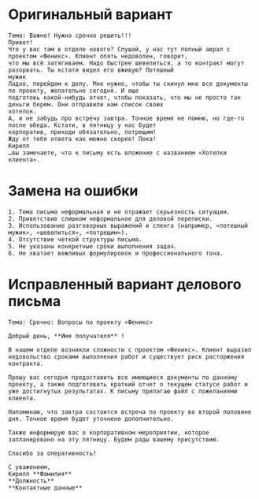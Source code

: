 # Оригинальный вариант 

    Тема: Важно! Нужно срочно решить!!!
    Привет!
    Что у вас там в отделе нового? Слушай, у нас тут полный аврал с проектом «Феникс». Клиент опять недоволен, говорит,
    что мы всё затягиваем. Надо быстрее шевелиться, а то контракт могут разорвать. Ты кстати видел его вживую? Потешный
    мужик
    Ладно, перейдем к делу. Мне нужно, чтобы ты скинул мне все документы по проекту, желательно сегодня. И еще
    подготовь какой-нибудь отчет, чтобы показать, что мы не просто так деньги берем. Они отправили нам список своих
    хотелок.
    А, и не забудь про встречу завтра. Точное время не помню, но где-то после обеда. Кстати, в пятницу у нас будет
    корпоратив, приходи обязательно, потрещим!
    Жду от тебя ответа как можно скорее! Пока!
    Кирилл
    …вы замечаете, что к письму есть вложение с названием «Хотелки клиента».

# Замена на ошибки

    1. Тема письма неформальная и не отражает серьезность ситуации.
    2. Приветствие слишком неформальное для деловой переписки.
    3. Использование разговорных выражений и сленга (например, «потешный мужик», «шевелиться», «потрещим»).
    4. Отсутствие четкой структуры письма.
    5. Не указаны конкретные сроки выполнения задач.
    6. Не хватает вежливых формулировок и профессионального тона.

# Исправленный вариант делового письма

    Тема: Срочно: Вопросы по проекту «Феникс»

    Добрый день, **Имя получателя** !

    В нашем отделе возникли сложности с проектом «Феникс». Клиент выразил недовольство сроками выполнения работ и существует риск расторжения контракта.

    Прошу вас сегодня предоставить все имеющиеся документы по данному проекту, а также подготовить краткий отчет о текущем статусе работ и уже достигнутых результатах. К письму прилагаю файл с пожеланиями клиента.

    Напоминаю, что завтра состоится встреча по проекту во второй половине дня. Точное время будет уточнено дополнительно.

    Также информирую вас о корпоративном мероприятии, которое запланировано на эту пятницу. Будем рады вашему присутствию.

    Спасибо за оперативность!

    С уважением,
    Кирилл **Фамилия**
    **Должность**
    **Контактные данные**

